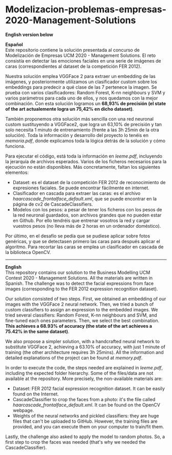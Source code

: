 # Modelizacion-problemas-empresas-2020-Management-Solutions

<b>English version below</b>

<b>Español</b> <br>
Este repositorio contiene la solución presentada al concurso de Modelización de Empresas UCM 2020 - Management Solutions. El reto consistía en detectar las emociones faciales en una serie de imágenes de caras (correspondientes al dataset de la competición FER 2012). 

Nuestra solución emplea VGGFace 2 para extraer un embedding de las imágenes, y posteriormente utilizamos un clasificador custom sobre los embeddings para predecir a qué clase de las 7 pertenece la imagen. Se prueba con varios clasificadores: Random Forest, K-nn neighbours y SVM y varios parámetros para cada uno de ellos, y nos quedamos con la mejor combinación. Con esta solución logramos un <b>68,93% de precisión (el state of the art actualemente logra un 75,42% en dicho dataset)</b>. 

También proponemos otra solución más sencilla con una red neuronal custom sustituyendo a VGGFace2, que logra un 63,10% de precisión y tan solo necesita 1 minuto de entrenamiento (frente a las 3h 25min de la otra solución). Toda la información y desarrollo del proyecto lo tenéis en <i>memoria.pdf</i>, donde explicamos toda la lógica detrás de la solución y cómo funciona.

Para ejecutar el código, está toda la información en <i>leeme.pdf</i>, incluyendo la jerarquía de archivos esperados. Varios de los ficheros necesarios para la ejecución no están disponibles. Más concretamente, faltan los siguientes elementos:
<ul>
  <li> Dataset: es el dataset de la competición FER 2012 de reconocimiento de expresiones faciales. Se puede encontrar fácilmente en internet.
  <li> Clasificador en cascada para extraer las caras: es el archivo <i>haarcascade_frontalface_default.xml</i>, que se puede encontrar en la página de cv2 de CascadeClassifiers.
  <li> Modelos con los pesos: a pesar de tener los ficheros con los pesos de la red neuronal guardados, son archivos grandes que no pueden estar en Github. Por ello tendréis que entrenar vosotros la red y cargar vuestros pesos (no lleva más de 2 horas en un ordenador doméstico).
</ul>

Por último, en el desafío se pedía que se pudiese aplicar sobre fotos genéricas, y que se detectasen primero las caras para después aplicar el algoritmo. Para recortar las caras se emplea un clasificador en cascada de la biblioteca OpenCV.

<hr>

<b>English</b> <br>
This repository contains our solution to the Business Modelling UCM Contest 2020 - Management Solutions. All the materials are written in Spanish. The challenge was to detect the facial expressions from face images (corresponding to the FER 2012 expression recognition dataset).

Our solution consisted of two steps. First, we obtained an embedding of our images with the VGGFace 2 neural network. Then, we tried a bunch of custom classifiers to assign an expression to the embedded images. We tried several classifiers: Random Forest, K-nn neighbours and SVM, and fine-tuned each ones parameters. Then, we select the best combination. <b>This achieves a 68.93% of accuracy (the state of the art achieves a 75.42% in the same dataset)</b>.

We also propose a simpler solution, with a handcrafted neural network to substitute VGGFace 2, achieving a 63.10% of accuracy, with just 1 minute of training (the other architecture requires 3h 25mins). All the information and detailed explanations of the project can be found at <i>memory.pdf</i>.

In order to execute the code, the steps needed are explained in <i>leeme.pdf</i>, including the expected folder hierarchy. Some of the files/data are not available at the repository. More precisely, the non-available materials are:

<ul>
  <li> Dataset: FER 2012 facial expression recognition dataset. It can be easily found on the Internet.
  <li> CascadeClassifier to crop the faces from a photo: it's the file called <i>haarcascade_frontalface_default.xml</i>. It can be found on the OpenCV webpage.
  <li> Weights of the neural networks and pickled classifiers: they are huge files that can't be uploaded to GitHub. However, the training files are provided, and you can execute them on your computer to train/fit them.
</ul>

Lastly, the challenge also asked to apply the model to random photos. So, a first step to crop the faces was needed (that's why we needed the CascadeClassifier).
